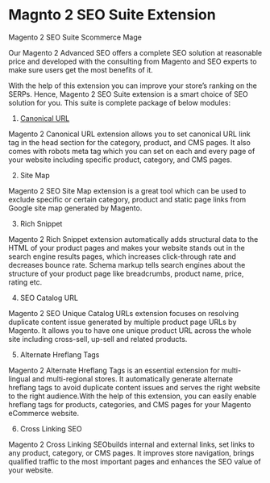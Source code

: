 # Magnto 2 SEO Suite Extension
Magento 2 SEO Suite Scommerce Mage

Our Magento 2 Advanced SEO offers a complete SEO solution at reasonable price and developed with the consulting from Magento and SEO experts to make sure users get the most benefits of it.

With the help of this extension you can improve your store’s ranking on the SERPs. Hence, Magento 2 SEO Suite extension is a smart choice of SEO solution for you. This suite is complete package of below modules:

1. [Canonical URL](https://www.scommerce-mage.com/magento-2-canonical-urls-for-category-product-and-cms-pages.html)

Magento 2 Canonical URL extension allows you to set canonical URL link tag in the head section for the category, product, and CMS pages. It also comes with robots meta tag which you can set on each and every page of your website including specific product, category, and CMS pages.

2. Site Map

Magento 2 SEO Site Map extension is a great tool which can be used to exclude specific or certain category, product and static page links from Google site map generated by Magento.

3. Rich Snippet

Magento 2 Rich Snippet extension automatically adds structural data to the HTML of your product pages and makes your website stands out in the search engine results pages, which increases click-through rate and decreases bounce rate. Schema markup tells search engines about the structure of your product page like breadcrumbs, product name, price, rating etc.

4. SEO Catalog URL

Magento 2 SEO Unique Catalog URLs extension focuses on resolving duplicate content issue generated by multiple product page URLs by Magento. It allows you to have one unique product URL across the whole site including cross-sell, up-sell and related products.

5. Alternate Hreflang Tags

Magento 2 Alternate Hreflang Tags is an essential extension for multi-lingual and multi-regional stores. It automatically generate alternate hreflang tags to avoid duplicate content issues and serves the right website to the right audience.With the help of this extension, you can easily enable hreflang tags for products, categories, and CMS pages for your Magento eCommerce website.

6. Cross Linking SEO

Magento 2 Cross Linking SEObuilds internal and external links, set links to any product, category, or CMS pages. It improves store navigation, brings qualified traffic to the most important pages and enhances the SEO value of your website.
